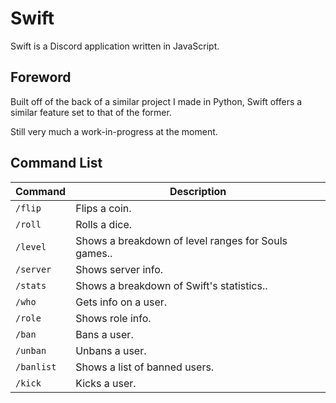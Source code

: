 # Swift
Swift is a Discord application written in JavaScript.

## Foreword

Built off of the back of a similar project I made in Python, Swift offers a similar feature set to that of the former.

Still very much a work-in-progress at the moment.

## Command List

| Command | Description |
| --- | --- |
| `/flip` | Flips a coin. |
| `/roll` | Rolls a dice. |
| `/level` | Shows a breakdown of level ranges for Souls games.. |
| `/server` | Shows server info. |
| `/stats` | Shows a breakdown of Swift's statistics.. |
| `/who` | Gets info on a user. |
| `/role` | Shows role info. |
| `/ban` | Bans a user. |
| `/unban` | Unbans a user. |
| `/banlist` | Shows a list of banned users. |
| `/kick` | Kicks a user. |
